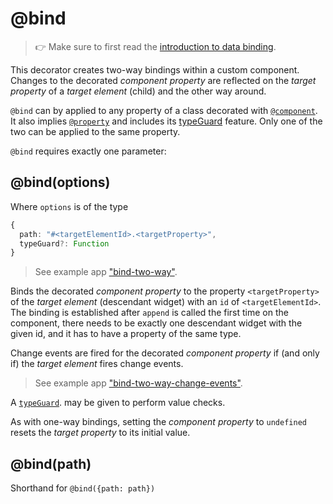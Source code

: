 ---
---
# @bind

> :point_right: Make sure to first read the [introduction to data binding](./index.md).

This decorator creates two-way bindings within a custom component. Changes to the decorated *component property* are reflected on the *target property* of a *target element* (child) and the other way around.

`@bind` can by applied to any property of a class decorated with [`@component`](./@component.md). It also implies [`@property`](./@property.md) and includes its [typeGuard](./@property.md) feature. Only one of the two can be applied to the same property.

`@bind` requires exactly one parameter:

## @bind(options)

Where `options` is of the type
```ts
{
  path: "#<targetElementId>.<targetProperty>",
  typeGuard?: Function
}
```

> See example app ["bind-two-way"](../../examples/bind-two-way).

Binds the decorated *component property* to the property `<targetProperty>` of the *target element* (descendant widget) with an `id` of `<targetElementId>`. The binding is established after `append` is called the first time on the component, there needs to be exactly one descendant widget with the given id, and it has to have a property of the same type.

Change events are fired for the decorated *component property* if (and only if) the *target element* fires change events.

> See example app ["bind-two-way-change-events"](../../examples/bind-two-way-change-events).

A [`typeGuard`](./@property.md#propertytypeguard). may be given to perform value checks.

As with one-way bindings, setting the *component property* to `undefined` resets the *target property* to its initial value.

## @bind(path)

Shorthand for `@bind({path: path})`
